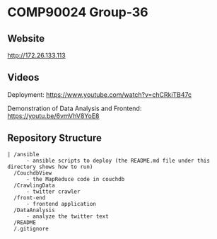 # COMP90024 Group-36

## Website

http://172.26.133.113

## Videos

Deployment: https://www.youtube.com/watch?v=chCRkiTB47c

Demonstration of Data Analysis and Frontend: https://youtu.be/6vmVhV8YoE8

## Repository Structure

```
| /ansible
      - ansible scripts to deploy (the README.md file under this directory shows how to run)
  /CouchdbView
      - the MapReduce code in couchdb
  /CrawlingData
      - twitter crawler
  /front-end
      - frontend application
  /DataAnalysis
      - analyze the twitter text 
  /README 
  /.gitignore
```

